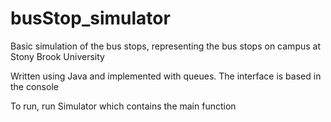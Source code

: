 # busStop_simulator
Basic simulation of the bus stops, representing the bus stops on campus at Stony Brook University

Written using Java and implemented with queues. The interface is based in the console

To run, run Simulator which contains the main function
